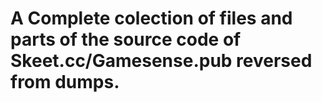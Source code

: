 # A Complete colection of files and parts of the source code of Skeet.cc/Gamesense.pub reversed from dumps.
